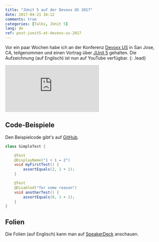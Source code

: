 ```yaml
---
title: "JUnit 5 auf der Devoxx US 2017"
date: 2017-04-21 16:12
comments: true
categories: [Talks, JUnit 5]
lang: de
ref: post-junit5-at-devoxx-us-2017
---
```


Vor ein paar Wochen habe ich an der Konferenz [Devoxx US](http://cfp.devoxx.us/2017/talk/ZCD-4979/JUnit_5_-_The_New_Testing_Framework_for_Java_and_Platform_for_the_JVM) in San Jose, CA, teilgenommen und einen Vortrag über [JUnit 5](http://junit.org/junit5/) gehalten. Die Aufzeichnung (auf Englisch) ist nun auf YouTube verfügbar.<!--more-->
{: .lead}

<div class="embed-responsive embed-responsive-16by9">
  <iframe src="https://yewtu.be/embed/0qI6_NKFQsY" frameborder="0" allowfullscreen></iframe>
</div>

## Code-Beispiele

Den Beispielcode gibt's auf [GitHub](https://github.com/marcphilipp/junit5-demo/tree/20170323-devoxx.us/src/test/java/com/example).

```java
class SimpleTest {

    @Test
    @DisplayName("1 + 1 = 2")
    void myFirstTest() {
        assertEquals(2, 1 + 1);
    }

    @Test
    @Disabled("for some reason")
    void anotherTest() {
        assertEquals(0, 1 + 1);
    }
}
```

## Folien

Die Folien (auf Englisch) kann man auf [SpeakerDeck](https://speakerdeck.com/marcphilipp/junit-5-the-new-testing-framework-for-java-and-platform-for-the-jvm) anschauen.

<script async class="speakerdeck-embed" data-id="7f3a63c8ecbb4bd98f4878fab2e07b09" data-ratio="1.77777777777778" src="//speakerdeck.com/assets/embed.js"></script>
